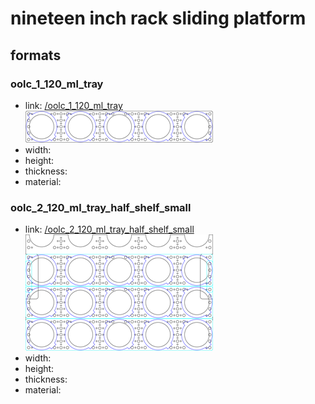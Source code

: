 # nineteen inch rack sliding platform


## formats

### oolc_1_120_ml_tray
* link: [/oolc_1_120_ml_tray](oolc_1_120_ml_tray)  
![](oolc_1_120_ml_tray/working_300.png)  
* width:   
* height:   
* thickness:   
* material:   
 

### oolc_2_120_ml_tray_half_shelf_small
* link: [/oolc_2_120_ml_tray_half_shelf_small](oolc_2_120_ml_tray_half_shelf_small)  
![](oolc_2_120_ml_tray_half_shelf_small/working_300.png)  
* width:   
* height:   
* thickness:   
* material:   
 
